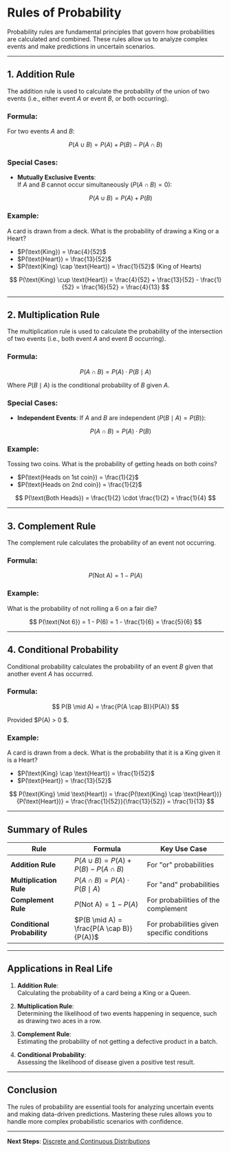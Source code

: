 # Rules of Probability

Probability rules are fundamental principles that govern how probabilities are calculated and combined. These rules allow us to analyze complex events and make predictions in uncertain scenarios.

---

## 1. **Addition Rule**

The addition rule is used to calculate the probability of the union of two events (i.e., either event $A$ or event $B$, or both occurring).

### Formula:  

For two events $A$ and $B$:  

$$
P(A \cup B) = P(A) + P(B) - P(A \cap B)
$$

### Special Cases:  

- **Mutually Exclusive Events**:  
  If $A$ and $B$ cannot occur simultaneously ($P(A \cap B) = 0$):  

  $$
  P(A \cup B) = P(A) + P(B)
  $$

### Example:  

A card is drawn from a deck. What is the probability of drawing a King or a Heart?

- $P(\text{King}) = \frac{4}{52}$
- $P(\text{Heart}) = \frac{13}{52}$
- $P(\text{King} \cap \text{Heart}) = \frac{1}{52}$ (King of Hearts)  

$$
P(\text{King} \cup \text{Heart}) = \frac{4}{52} + \frac{13}{52} - \frac{1}{52} = \frac{16}{52} = \frac{4}{13}
$$

---

## 2. **Multiplication Rule**

The multiplication rule is used to calculate the probability of the intersection of two events (i.e., both event $A$ and event $B$ occurring).

### Formula:

$$
P(A \cap B) = P(A) \cdot P(B \mid A)
$$

Where $P(B \mid A)$ is the conditional probability of $B$ given $A$.

### Special Cases:

- **Independent Events**:
  If $A$ and $B$ are independent ($P(B \mid A) = P(B)$):

  $$
  P(A \cap B) = P(A) \cdot P(B)
  $$

### Example:  

Tossing two coins. What is the probability of getting heads on both coins?

- $P(\text{Heads on 1st coin}) = \frac{1}{2}$
- $P(\text{Heads on 2nd coin}) = \frac{1}{2}$

$$
P(\text{Both Heads}) = \frac{1}{2} \cdot \frac{1}{2} = \frac{1}{4}
$$

---

## 3. **Complement Rule**

The complement rule calculates the probability of an event not occurring.

### Formula:  

$$
P(\text{Not A}) = 1 - P(A)
$$

### Example:  

What is the probability of not rolling a 6 on a fair die?  

$$
P(\text{Not 6}) = 1 - P(6) = 1 - \frac{1}{6} = \frac{5}{6}
$$

---

## 4. **Conditional Probability**

Conditional probability calculates the probability of an event $B$ given that another event $A$ has occurred.

### Formula:

$$
P(B \mid A) = \frac{P(A \cap B)}{P(A)}
$$

Provided $P(A) > 0 $.

### Example:

A card is drawn from a deck. What is the probability that it is a King given it is a Heart?

- $P(\text{King} \cap \text{Heart}) = \frac{1}{52}$
- $P(\text{Heart}) = \frac{13}{52}$

$$
P(\text{King} \mid \text{Heart}) = \frac{P(\text{King} \cap \text{Heart})}{P(\text{Heart})} = \frac{\frac{1}{52}}{\frac{13}{52}} = \frac{1}{13}
$$

---

## Summary of Rules

| Rule                       | Formula                                   | Key Use Case                                |
|----------------------------|-------------------------------------------|---------------------------------------------|
| **Addition Rule**          | $P(A \cup B) = P(A) + P(B) - P(A \cap B)$ | For "or" probabilities                      |
| **Multiplication Rule**    | $P(A \cap B) = P(A) \cdot P(B \mid A)$    | For "and" probabilities                     |
| **Complement Rule**        | $P(\text{Not A}) = 1 - P(A)$              | For probabilities of the complement         |
| **Conditional Probability**| $P(B \mid A) = \frac{P(A \cap B)}{P(A)}$  | For probabilities given specific conditions |

---

## Applications in Real Life

1. **Addition Rule**:  
   Calculating the probability of a card being a King or a Queen.  

2. **Multiplication Rule**:  
   Determining the likelihood of two events happening in sequence, such as drawing two aces in a row.  

3. **Complement Rule**:  
   Estimating the probability of not getting a defective product in a batch.  

4. **Conditional Probability**:  
   Assessing the likelihood of disease given a positive test result.

---

## Conclusion

The rules of probability are essential tools for analyzing uncertain events and making data-driven predictions. Mastering these rules allows you to handle more complex probabilistic scenarios with confidence.

---

**Next Steps**: [Discrete and Continuous Distributions](./3.%20Discrete%20and%20Continuous%20Distributions.md)
